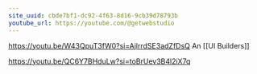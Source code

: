 ```yaml
---
site_uuid: cbde7bf1-dc92-4f63-8d16-9cb39d78793b
youtube_url: https://youtube.com/@getwebstudio
---
```


https://youtu.be/W43QpuT3fW0?si=AjlrrdSE3adZfDsQ
An [[UI Builders]]

https://youtu.be/QC6Y7BHduLw?si=toBrUev3B4l2iX7q